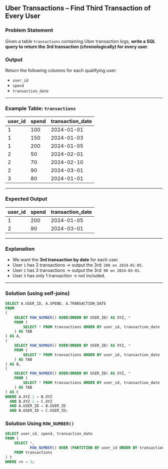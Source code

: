 ##  Uber Transactions – Find Third Transaction of Every User

###  Problem Statement

Given a table `transactions` containing Uber transaction logs, **write a SQL query to return the 3rd transaction (chronologically) for every user**.

### Output

Return the following columns for each qualifying user:

* `user_id`
* `spend`
* `transaction_date`

---

### Example Table: `transactions`

| user\_id | spend | transaction\_date |
| -------- | ----- | ----------------- |
| 1        | 100   | 2024-01-01        |
| 1        | 150   | 2024-01-03        |
| 1        | 200   | 2024-01-05        |
| 2        | 50    | 2024-02-01        |
| 2        | 70    | 2024-02-10        |
| 2        | 90    | 2024-03-01        |
| 3        | 80    | 2024-01-01        |

---

### Expected Output

| user\_id | spend | transaction\_date |
| -------- | ----- | ----------------- |
| 1        | 200   | 2024-01-05        |
| 2        | 90    | 2024-03-01        |

---

###  Explanation

* We want the **3rd transaction by date** for each user.
* User `1` has 3 transactions → output the 3rd: `200 on 2024-01-05`.
* User `2` has 3 transactions → output the 3rd: `90 on 2024-03-01`.
* User `3` has only 1 transaction → not included.

---

### Solution (using self-joins)

```sql
SELECT A.USER_ID, A.SPEND, A.TRANSACTION_DATE 
FROM 
(
    SELECT ROW_NUMBER() OVER(ORDER BY USER_ID) AS XYZ, *
    FROM (
        SELECT * FROM transactions ORDER BY user_id, transaction_date
    ) AS TAB
) AS A, 
(
    SELECT ROW_NUMBER() OVER(ORDER BY USER_ID) AS XYZ, *
    FROM (
        SELECT * FROM transactions ORDER BY user_id, transaction_date
    ) AS TAB
) AS B, 
(
    SELECT ROW_NUMBER() OVER(ORDER BY USER_ID) AS XYZ, *
    FROM (
        SELECT * FROM transactions ORDER BY user_id, transaction_date
    ) AS TAB
) AS C 
WHERE A.XYZ-1 = B.XYZ 
  AND B.XYZ-1 = C.XYZ 
  AND A.USER_ID = B.USER_ID 
  AND B.USER_ID = C.USER_ID;
```

### Solution Using `ROW_NUMBER()`

```sql
SELECT user_id, spend, transaction_date
FROM (
    SELECT *,
           ROW_NUMBER() OVER (PARTITION BY user_id ORDER BY transaction_date) AS rn
    FROM transactions
) t
WHERE rn = 3;
```







